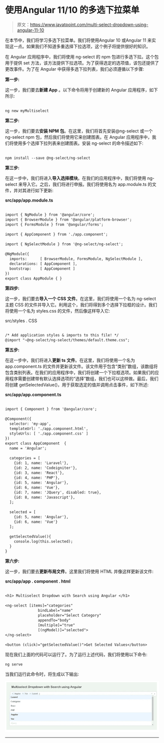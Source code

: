 # 使用Angular 11/10 的多选下拉菜单

> 原文：<https://www.javatpoint.com/multi-select-dropdown-using-angular-11-10>

在本节中，我们将学习多选下拉菜单。我们将使用Angular 10 或Angular 11 来实现这一点。如果我们不知道多重选择下拉选项，这个例子将提供很好的知识。

在 Angular 应用程序中，我们将使用 ng-select 的 npm 包进行多选下拉。这个包用于提供 set 方法，该方法提供下拉选项。为了获得选定的选项值，该包还提供了更改事件。为了在 Angular 中获得多选下拉列表，我们必须遵循以下步骤:

**第一步:**

这一步，我们要去**新建 App** 。以下命令将用于创建新的 Angular 应用程序，如下所示:

```

ng new myMultiselect

```

**第二步:**

这一步，我们要去**安装 NPM 包**。在这里，我们将首先安装@ng-select 或一个 ng-select npm 包，然后我们将使用它来创建图表。在 Angular 应用程序中，我们将使用多个选择下拉列表来创建图表。安装 ng-select 的命令描述如下:

```

npm install --save @ng-select/ng-select

```

**第三步:**

在这一步中，我们将进入**导入选择模块**。在我们的应用程序中，我们将使用 ng-select 来导入它。之后，我们将进行申报。我们将使用名为 app.module.ts 的文件，并对其进行如下更新:

**src/app/app.module.ts**

```

import { NgModule } from '@angular/core';
import { BrowserModule } from '@angular/platform-browser';
import { FormsModule } from '@angular/forms';

import { AppComponent } from './app.component';

import { NgSelectModule } from '@ng-select/ng-select'; 

@NgModule({
  imports:      [ BrowserModule, FormsModule, NgSelectModule ],
  declarations: [ AppComponent ],
  bootstrap:    [ AppComponent ]
})
export class AppModule { }

```

**第四步:**

这一步，我们要去**导入一个 CSS 文件**。在这里，我们将使用一个名为 ng-select 主题 CSS 的文件并导入它。利用这个，我们将得到多个选择下拉框的设计。我们将使用一个名为 styles.css 的文件，然后像这样导入它:

src/styles . CSS

```

/* Add application styles & imports to this file! */
@import "~@ng-select/ng-select/themes/default.theme.css";

```

**第五步:**

在这一步中，我们将进入**更新 ts 文件**。在这里，我们将使用一个名为 app.component.ts 的文件并更新该文件。该文件用于包含“类别”数组，该数组将包含类别列表。在我们的应用程序中，我们将创建一个下拉框选项。如果我们的应用程序需要创建带有默认选择选项的“选择”数组，我们也可以这样做。最后，我们将创建 getSelectedValue()，用于获取选定的值并调用点击事件，如下所述:

**src/app/app.component.ts**

```

import { Component } from '@angular/core';

@Component({
  selector: 'my-app',
  templateUrl: './app.component.html',
  styleUrls: [ './app.component.css' ]
})
export class AppComponent  {
  name = 'Angular';

  categories = [
    {id: 1, name: 'Laravel'},
    {id: 2, name: 'Codeigniter'},
    {id: 3, name: 'React'},
    {id: 4, name: 'PHP'},
    {id: 5, name: 'Angular'},
    {id: 6, name: 'Vue'},
    {id: 7, name: 'JQuery', disabled: true},
    {id: 8, name: 'Javascript'},
  ];

  selected = [
    {id: 5, name: 'Angular'},
    {id: 6, name: 'Vue'}
  ];

  getSelectedValue(){
    console.log(this.selected);
  }
}

```

**第六步:**

这一步，我们要去**更新布局文件**。这里我们将使用 HTML 并像这样更新该文件:

**src/app/app . component . html**

```

<h1> Multiselect Dropdown with Search using Angular </h1>

<ng-select [items]="categories"
               bindLabel="name"
               placeholder="Select Category"
               appendTo="body"
               [multiple]="true"
               [(ngModel)]="selected">
</ng-select>

<button (click)="getSelectedValue()">Get Selected Values</button>

```

现在我们上面的代码可以运行了。为了运行上述代码，我们将使用以下命令:

```
ng serve
```

当我们运行此命令时，将生成以下输出:

![Multi-Select Dropdown using Angular 11/10](img/31f928aeba0f8fe64ee07ba33e64da11.png)

* * *